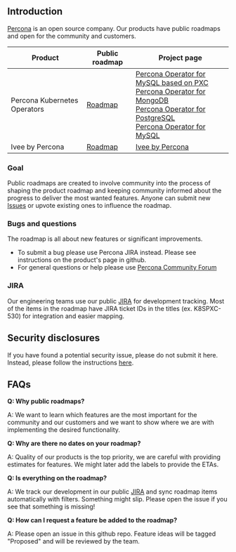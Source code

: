 ## Introduction
[Percona](https://www.percona.com/) is an open source company. Our products have public roadmaps and open for the community and customers. 

| Product | Public roadmap | Project page |
| --- | --- | --- |
| Percona Kubernetes Operators | [Roadmap](https://github.com/orgs/percona/projects/10) | [Percona Operator for MySQL based on PXC](https://github.com/percona/percona-xtradb-cluster-operator/)<br>[Percona Operator for MongoDB](https://github.com/percona/percona-server-mongodb-operator/)<br>[Percona Operator for PostgreSQL](https://github.com/percona/percona-postgresql-operator/)<br>[Percona Operator for MySQL](https://github.com/percona/percona-server-mysql-operator) |
| Ivee by Percona | [Roadmap](https://github.com/percona/roadmap/projects/2) | [Ivee by Percona](https://ivee.cloud) |

### Goal

Public roadmaps are created to involve community into the process of shaping the product roadmap and keeping community informed about the progress to deliver the most wanted features. Anyone can submit new [Issues](https://github.com/percona/roadmap/issues) or upvote existing ones to influence the roadmap.

### Bugs and questions

The roadmap is all about new features or significant improvements. 
* To submit a bug please use Percona JIRA instead. Please see instructions on the product's page in github.
* For general questions or help please use [Percona Community Forum](https://forums.percona.com/)

### JIRA

Our engineering teams use our public [JIRA](https://jira.percona.com/) for development tracking. Most of the items in the roadmap have JIRA ticket IDs in the titles (ex. K8SPXC-530) for integration and easier mapping.


## Security disclosures

If you have found a potential security issue, please do not submit it here. Instead, please follow the instructions [here](https://www.percona.com/security).

## FAQs
**Q: Why public roadmaps?**

A: We want to learn which features are the most important for the community and our customers and we want to show where we are with implementing the desired functionality.

**Q: Why are there no dates on your roadmap?**

A: Quality of our products is the top priority, we are careful with providing estimates for features. We might later add the labels to provide the ETAs.

**Q: Is everything on the roadmap?**

A: We track our development in our public [JIRA](https://jira.percona.com) and sync roadmap items automatically with filters. Something might slip. Please open the issue if you see that something is missing!

**Q: How can I request a feature be added to the roadmap?**

A: Please open an issue in this github repo. Feature ideas will be tagged "Proposed" and will be reviewed by the team.
